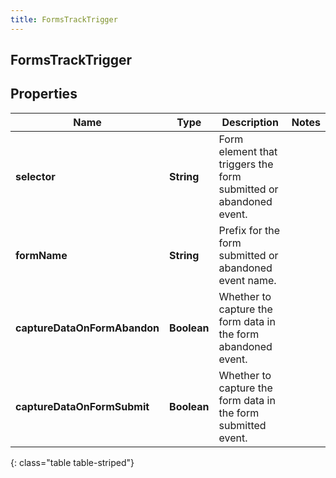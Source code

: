 ```yaml
---
title: FormsTrackTrigger
---
```

## FormsTrackTrigger


## Properties

| Name | Type | Description | Notes |
| ------------ | ------------- | ------------- | ------------- |
| **selector** | <!----><!---->**String**<!----> | Form element that triggers the form submitted or abandoned event. |  |
| **formName** | <!----><!---->**String**<!----> | Prefix for the form submitted or abandoned event name. |  |
| **captureDataOnFormAbandon** | <!----><!---->**Boolean**<!----> | Whether to capture the form data in the form abandoned event. |  |
| **captureDataOnFormSubmit** | <!----><!---->**Boolean**<!----> | Whether to capture the form data in the form submitted event. |  |
{: class="table table-striped"}



